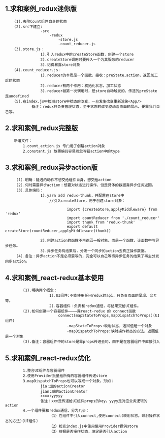 ## 1.求和案例_redux迷你版
		(1).去除Count组件自身的状态
		(2).src下建立:
					-src
						-redux
							-store.js
							-count_reducer.js
		(3).store.js：
					1).引入redux中的createStore函数，创建一个store
					2).createStore调用时要传入一个为其服务的reducer
					3).记得暴露store对象
		(4).count_reducer.js：
					1).reducer的本质是一个函数，接收：preState,action，返回加工后的状态
					2).reducer有两个作用：初始化状态，加工状态
					3).reducer被第一次调用时，是store自动触发的，传递的preState是undefined
		(5).在index.js中检测store中状态的改变，一旦发生改变重新渲染<App/>
				备注：redux只负责管理状态，至于状态的改变驱动着页面的展示，要靠我们自己写。

## 2.求和案例_redux完整版
		新增文件：
			1.count_action.js 专门用于创建action对象
			2.constant.js 放置编码容易疏忽写错action中的type

## 3.求和案例_redux异步action版
		 (1).明确：延迟的动作不想交给组件自身，想交给action
		 (2).何时需要异步action：想要对状态进行操作，但是具体的数据靠异步任务返回。
		 (3).具体编码：
		 			1).yarn add redux-thunk，并配置在store中
					 	//引入createStore，用于创建store对象：
						 
								import {createStore,applyMiddleware} from 'redux'
								import countReducer from './count_reducer'
								import thunk from 'redux-thunk'
								export default createStore(countReducer,applyMiddleware(thunk))

		 			2).创建action的函数不再返回一般对象，而是一个函数，该函数中写异步任务。
		 			3).异步任务有结果后，分发一个同步的action去真正操作数据。
		 (4).备注：异步action不是必须要写的，完全可以自己等待异步任务的结果了再去分发同步action。

## 4.求和案例_react-redux基本使用
			(1).明确两个概念：
						1).UI组件:不能使用任何redux的api，只负责页面的呈现、交互等。
						2).容器组件：负责和redux通信，将结果交给UI组件。
			(2).如何创建一个容器组件————靠react-redux 的 connect函数
							connect(mapStateToProps,mapDispatchToProps)(UI组件)
								-mapStateToProps:映射状态，返回值是一个对象
								-mapDispatchToProps:映射操作状态的方法，返回值是一个对象
			(3).备注：容器组件中的store是靠props传进去的，而不是在容器组件中直接引入


## 5.求和案例_react-redux优化
			1.整合UI组件与容器组件
			2.使用Provider批量给所有的容器组件传递store
			3.mapDispatchToProps也可以写成一个对象，形如：
					jia:加的actionCreator
					jian:减的actionCreator
					xxxx:yyyyy
					备注：xxx是传递给UI组件props的key，yyyy是对应业务逻辑的action
			4.一个组件要和redux通信，分为几步：
						（1）在组件中引入connect,使用connect(映射状态，映射操作状态的方法)(UI组件)
						（2）检查index.js中使用使用Provider提供store
						（3）根据是否操作状态，决定是否引入action
